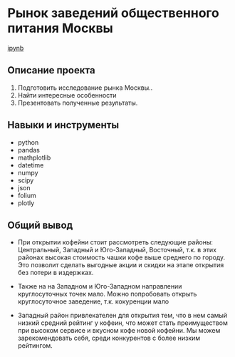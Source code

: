 # Рынок заведений общественного питания Москвы
[ipynb](https://github.com/ksyuuush/Portfolio-/blob/main/Project8/project8.ipynb)

## Описание проекта
1. Подготовить исследование рынка Москвы..
2. Найти интересные особенности
3. Презентовать полученные результаты.

## Навыки и инструменты
- python
- pandas
- mathplotlib
- datetime
- numpy
- scipy
- json
- folium
- plotly
## Общий вывод
- При открытии кофейни стоит рассмотреть следующие районы: Центральный, Западный и Юго-Западный, Восточный, т.к. в этих районах высокая стоимость чашки кофе выше среднего по городу. Это позволит сделать выгодные акции и скидки на этапе открытия без потери в издержках. 

- Также на на Западном и Юго-Западном направлении круглосуточных точек мало. Можно попробовать открыть круглосуточное заведение, т.к. кокуренции мало

- Западный район привлекателен для открытия тем, что в нем самый низкий средний рейтинг у кофеин, что может стать преимуществом при высоком сервисе и вкусном кофе новой кофейни. Мы можем зарекомендовать себя, среди конкурентов с более низким рейтингом.
